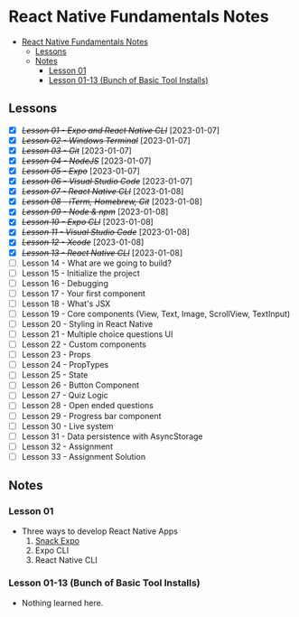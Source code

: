 # React Native Fundamentals Notes

- [React Native Fundamentals Notes](#react-native-fundamentals-notes)
  - [Lessons](#lessons)
  - [Notes](#notes)
    - [Lesson 01](#lesson-01)
    - [Lesson 01-13 (Bunch of Basic Tool Installs)](#lesson-01-13-bunch-of-basic-tool-installs)

## Lessons

- [x] ~~_Lesson 01 - Expo and React Native CLI_~~ [2023-01-07]
- [x] ~~_Lesson 02 - Windows Terminal_~~ [2023-01-07]
- [x] ~~_Lesson 03 - Git_~~ [2023-01-07]
- [x] ~~_Lesson 04 - NodeJS_~~ [2023-01-07]
- [x] ~~_Lesson 05 - Expo_~~ [2023-01-07]
- [x] ~~_Lesson 06 - Visual Studio Code_~~ [2023-01-07]
- [x] ~~_Lesson 07 - React Native CLI_~~ [2023-01-08]
- [x] ~~_Lesson 08 - iTerm, Homebrew, Git_~~ [2023-01-08]
- [x] ~~_Lesson 09 - Node & npm_~~ [2023-01-08]
- [x] ~~_Lesson 10 - Expo CLI_~~ [2023-01-08]
- [x] ~~_Lesson 11 - Visual Studio Code_~~ [2023-01-08]
- [x] ~~_Lesson 12 - Xcode_~~ [2023-01-08]
- [x] ~~_Lesson 13 - React Native CLI_~~ [2023-01-08]
- [ ] Lesson 14 - What are we going to build?
- [ ] Lesson 15 - Initialize the project
- [ ] Lesson 16 - Debugging
- [ ] Lesson 17 - Your first component
- [ ] Lesson 18 - What's JSX
- [ ] Lesson 19 - Core components (View, Text, Image, ScrollView, TextInput)
- [ ] Lesson 20 - Styling in React Native
- [ ] Lesson 21 - Multiple choice questions UI
- [ ] Lesson 22 - Custom components
- [ ] Lesson 23 - Props
- [ ] Lesson 24 - PropTypes
- [ ] Lesson 25 - State
- [ ] Lesson 26 - Button Component
- [ ] Lesson 27 - Quiz Logic
- [ ] Lesson 28 - Open ended questions
- [ ] Lesson 29 - Progress bar component
- [ ] Lesson 30 - Live system
- [ ] Lesson 31 - Data persistence with AsyncStorage
- [ ] Lesson 32 - Assignment
- [ ] Lesson 33 - Assignment Solution

## Notes

### Lesson 01

- Three ways to develop React Native Apps
  1. [Snack Expo](https://snack.expo.dev/)
  2. Expo CLI
  3. React Native CLI

### Lesson 01-13 (Bunch of Basic Tool Installs)

- Nothing learned here.
